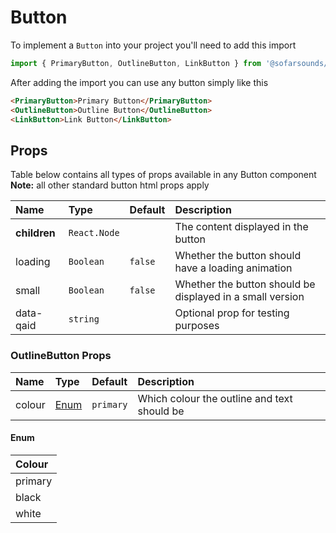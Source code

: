 # Button

To implement a `Button` into your project you'll need to add this import
```js
import { PrimaryButton, OutlineButton, LinkButton } from '@sofarsounds/maestro'
```

After adding the import you can use any button simply like this
```html
<PrimaryButton>Primary Button</PrimaryButton>
<OutlineButton>Outline Button</OutlineButton>
<LinkButton>Link Button</LinkButton>
```

## Props
Table below contains all types of props available in any Button component  
**Note:** all other standard button html props apply

| Name          | Type         | Default         | Description                      |
| :------------ | :-----       | :-------------- | :------------------------------- |
| **children**  | `React.Node` |                 | The content displayed in the button
| loading       | `Boolean`    | `false`         | Whether the button should have a loading animation
| small         | `Boolean`    | `false`         | Whether the button should be displayed in a small version
| data-qaid     | `string`     |                 | Optional prop for testing purposes

### OutlineButton Props
| Name          | Type          | Default         | Description                      |
| :------------ | :-----        | :-------------- | :------------------------------- |
| colour        | [Enum](#enum) | `primary`       | Which colour the outline and text should be

#### Enum
| Colour  |
| :-----  |
| primary |
| black   |
| white   |

